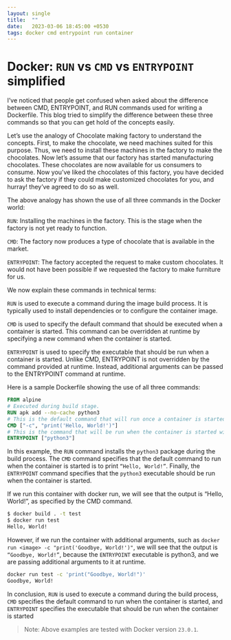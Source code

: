 ```yaml
---
layout: single
title:  ""
date:   2023-03-06 18:45:00 +0530
tags: docker cmd entrypoint run container
---
```


# Docker: `RUN` vs `CMD` vs `ENTRYPOINT` simplified


I’ve noticed that people get confused when asked about the difference between CMD, ENTRYPOINT, and RUN commands used for
writing a Dockerfile. This blog tried to simplify the difference between these three commands so that you can get hold of the
concepts easily.

Let’s use the analogy of Chocolate making factory to understand the concepts. First, to make the chocolate, we need machines
suited for this purpose. Thus, we need to install these machines in the factory to make the chocolates. Now let’s assume that our
factory has started manufacturing chocolates. These chocolates are now available for us consumers to consume. Now you’ve 
liked the chocolates of this factory, you have decided to ask the factory if they could make customized chocolates for you, and
hurray! they’ve agreed to do so as well.

The above analogy has shown the use of all three commands in the Docker world:

`RUN`: Installing the machines in the factory. This is the stage when the factory is not yet ready to function.

`CMD`: The factory now produces a type of chocolate that is available in the market.

`ENTRYPOINT`: The factory accepted the request to make custom chocolates. It would not have been possible if we requested the factory to make furniture for us.

We now explain these commands in technical terms:

`RUN` is used to execute a command during the image build process. It is typically used to install dependencies or to configure the container image.

`CMD` is used to specify the default command that should be executed when a container is started. This command can be
overridden at runtime by specifying a new command when the container is started.

`ENTRYPOINT` is used to specify the executable that should be run when a container is started. Unlike CMD, ENTRYPOINT is not
overridden by the command provided at runtime. Instead, additional arguments can be passed to the ENTRYPOINT command
at runtime.

Here is a sample Dockerfile showing the use of all three commands:

```dockerfile
FROM alpine
# Executed during build stage.
RUN apk add --no-cache python3
# This is the default command that will run once a container is started without any additional argument.
CMD ["-c", "print('Hello, World!')"]
# This is the command that will be run when the container is started with extra arguments.
ENTRYPOINT ["python3"]
```

In this example, the `RUN` command installs the `python3` package during the build process. The `CMD` command specifies that the
default command to run when the container is started is to print `“Hello, World!”`. Finally, the `ENTRYPOINT` command specifies that the `python3` executable should be run when the container is started.

If we run this container with docker run, we will see that the output is “Hello, World!”, as specified by the CMD command.

```bash
$ docker build . -t test
$ docker run test
Hello, World!
```
However, if we run the container with additional arguments, such as `docker run <image> -c "print('Goodbye, World!')"`, we will see that the output is `“Goodbye, World!”`, because the `ENTRYPOINT` executable is python3, and we are passing additional
arguments to it at runtime.

```bash
docker run test -c 'print("Goodbye, World!")'
Goodbye, World!
```

In conclusion, `RUN` is used to execute a command during the build process, `CMD` specifies the default command to run when the container is started, and `ENTRYPOINT` specifies the executable that should be run when the container is started


>Note: Above examples are tested with Docker version `23.0.1`.